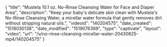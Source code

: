 {
    "title": "Mustela 10.1 oz. No-Rinse Cleansing Water for Face and Diaper Area",
    "description": "Keep your baby's delicate skin clean with Mustela's No-Rinse Cleansing Water, a micellar water formula that gently removes dirt without stripping natural oils.",
    "videoid": "140204575",
    "date_created": "1518030138",
    "date_modified": "1519076369",
    "type": "captivate",
    "layout": "video",
    "url": "\/v\/no-rinse-cleansing-micellar-water-20430825-mp4\/140204575"
}